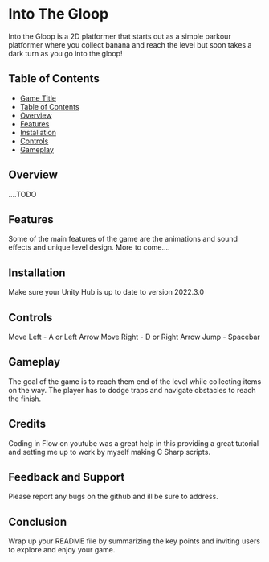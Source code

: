 # Into The Gloop

Into the Gloop is a 2D platformer that starts out as a simple parkour platformer where you collect banana and reach the level but soon takes a dark turn as you go into the gloop!

## Table of Contents

- [Game Title](#game-title)
- [Table of Contents](#table-of-contents)
- [Overview](#overview)
- [Features](#features)
- [Installation](#installation)
- [Controls](#controls)
- [Gameplay](#gameplay)

## Overview

....TODO

## Features

Some of the main features of the game are the animations and sound effects and unique level design.
More to come....

## Installation

Make sure your Unity Hub is up to date to version 2022.3.0

## Controls

Move Left - A or Left Arrow
Move Right - D or Right Arrow
Jump - Spacebar

## Gameplay

The goal of the game is to reach them end of the level while collecting items on the way. The player has to dodge traps and navigate obstacles to reach the finish.

## Credits

Coding in Flow on youtube was a great help in this providing a great tutorial and setting me up to work by myself making C Sharp scripts.

## Feedback and Support

Please report any bugs on the github and ill be sure to address. 

## Conclusion

Wrap up your README file by summarizing the key points and inviting users to explore and enjoy your game.
